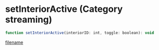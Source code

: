 # setInteriorActive (Category streaming)

```js
function setInteriorActive(interiorID: int, toggle: boolean): void
```

[filename](setInteriorActive_m.md ':include')
